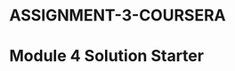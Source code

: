 # ASSIGNMENT-3-COURSERA
<html>
<head>
  <meta charset="utf-8">
 <script src="Mspeakhello.js"></script>
  <script src="https://github.com/mokshiaya/ASSIGNMENT-3-COURSERA/blob/main/Mgoodbye.js"></script>
<script src="https://github.com/mokshiaya/ASSIGNMENT-3-COURSERA/blob/main/Mscript.js"></script>
</head>
<body>
  <h1>Module 4 Solution Starter</h1>
   
</body>

</html>
